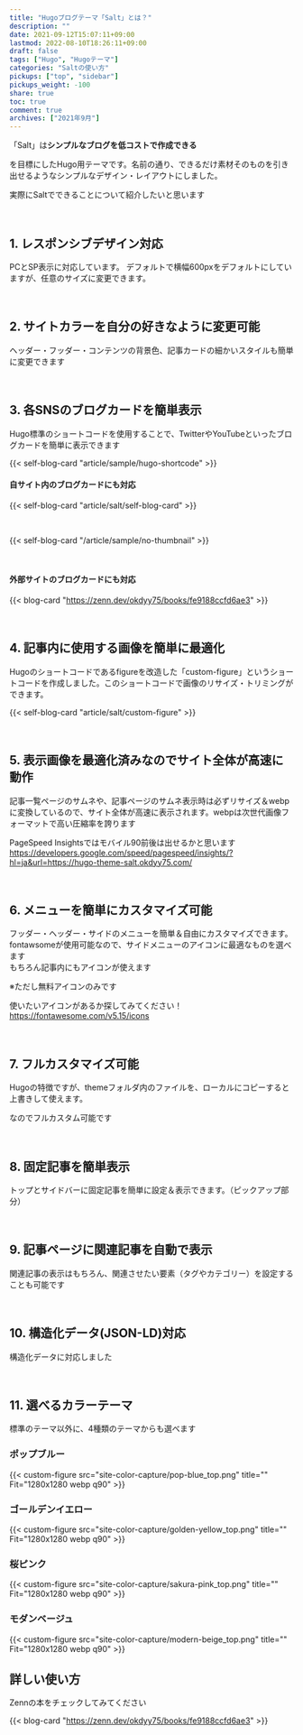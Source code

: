 ```yaml
---
title: "Hugoブログテーマ「Salt」とは？"
description: ""
date: 2021-09-12T15:07:11+09:00
lastmod: 2022-08-10T18:26:11+09:00
draft: false
tags: ["Hugo", "Hugoテーマ"]
categories: "Saltの使い方"
pickups: ["top", "sidebar"]
pickups_weight: -100
share: true
toc: true
comment: true
archives: ["2021年9月"]
---
```


「Salt」は**シンプルなブログを低コストで作成できる**

を目標にしたHugo用テーマです。名前の通り、できるだけ素材そのものを引き出せるようなシンプルなデザイン・レイアウトにしました。

実際にSaltでできることについて紹介したいと思います

<br>

## 1. レスポンシブデザイン対応
PCとSP表示に対応しています。
デフォルトで横幅600pxをデフォルトにしていますが、任意のサイズに変更できます。

<br>

## 2. サイトカラーを自分の好きなように変更可能
ヘッダー・フッダー・コンテンツの背景色、記事カードの細かいスタイルも簡単に変更できます

<br>

## 3. 各SNSのブログカードを簡単表示
Hugo標準のショートコードを使用することで、TwitterやYouTubeといったブログカードを簡単に表示できます

{{< self-blog-card "article/sample/hugo-shortcode" >}}

#### 自サイト内のブログカードにも対応

{{< self-blog-card "article/salt/self-blog-card" >}}

<br>

{{< self-blog-card "/article/sample/no-thumbnail" >}}

<br>

#### 外部サイトのブログカードにも対応

{{< blog-card "https://zenn.dev/okdyy75/books/fe9188ccfd6ae3" >}}

<br>

## 4. 記事内に使用する画像を簡単に最適化
Hugoのショートコードであるfigureを改造した「custom-figure」というショートコードを作成しました。このショートコードで画像のリサイズ・トリミングができます。

{{< self-blog-card "article/salt/custom-figure" >}}

<br>

## 5. 表示画像を最適化済みなのでサイト全体が高速に動作
記事一覧ページのサムネや、記事ページのサムネ表示時は必ずリサイズ＆webpに変換しているので、サイト全体が高速に表示されます。webpは次世代画像フォーマットで高い圧縮率を誇ります

PageSpeed Insightsではモバイル90前後は出せるかと思います  
https://developers.google.com/speed/pagespeed/insights/?hl=ja&url=https://hugo-theme-salt.okdyy75.com/

<br>

## 6. メニューを簡単にカスタマイズ可能
フッダー・ヘッダー・サイドのメニューを簡単＆自由にカスタマイズできます。  
fontawsomeが使用可能なので、サイドメニューのアイコンに最適なものを選べます  
もちろん記事内にもアイコンが使えます
<i class="fa-2x far fa-thumbs-up"></i>

※ただし無料アイコンのみです

使いたいアイコンがあるか探してみてください！  
https://fontawesome.com/v5.15/icons

<br>

## 7. フルカスタマイズ可能
Hugoの特徴ですが、themeフォルダ内のファイルを、ローカルにコピーすると上書きして使えます。

なのでフルカスタム可能です

<br>

## 8. 固定記事を簡単表示
トップとサイドバーに固定記事を簡単に設定＆表示できます。（ピックアップ部分）

<br>

## 9. 記事ページに関連記事を自動で表示
関連記事の表示はもちろん、関連させたい要素（タグやカテゴリー）を設定することも可能です

<br>

## 10. 構造化データ(JSON-LD)対応
構造化データに対応しました

<br>

## 11. 選べるカラーテーマ
標準のテーマ以外に、4種類のテーマからも選べます

### ポップブルー

{{< custom-figure src="site-color-capture/pop-blue_top.png" title="" Fit="1280x1280 webp q90" >}}

### ゴールデンイエロー

{{< custom-figure src="site-color-capture/golden-yellow_top.png" title="" Fit="1280x1280 webp q90" >}}

### 桜ピンク

{{< custom-figure src="site-color-capture/sakura-pink_top.png" title="" Fit="1280x1280 webp q90" >}}

### モダンベージュ

{{< custom-figure src="site-color-capture/modern-beige_top.png" title="" Fit="1280x1280 webp q90" >}}


## 詳しい使い方

Zennの本をチェックしてみてください

{{< blog-card "https://zenn.dev/okdyy75/books/fe9188ccfd6ae3" >}}

